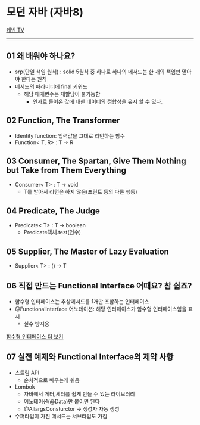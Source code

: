 # 모던 자바 (자바8)

[케빈 TV](https://www.youtube.com/playlist?list=PLRIMoAKN8c6O8_VHOyBOhzBCeN7ShyJ27)

---
## 01 왜 배워야 하나요?
- srp(단일 책임 원칙) : solid 5원칙 중 하나로 하나의 메서드는 한 개의 책임만 맡아야 한다는 원칙
- 메서드의 파라미터에 final 키워드
  - 해당 매개변수는 재할당이 불가능함
    - 인자로 들어온 값에 대한 데이터의 정합성을 유지 할 수 있다.

## 02 Function, The Transformer
- Identity function: 입력값을 그대로 리턴하는 함수
- Function< T, R> : T -> R


## 03 Consumer, The Spartan, Give Them Nothing but Take from Them Everything
- Consumer< T> : T -> void
  - T를 받아서 리턴은 하지 않음(프린트 등의 다른 행동)

## 04 Predicate, The Judge
- Predicate< T> : T -> boolean
  - Predicate객체.test(인수)

## 05 Supplier, The Master of Lazy Evaluation
- Supplier< T> : () -> T

## 06 직접 만드는 Functional Interface 어때요? 참 쉽죠?
- 함수형 인터페이스는 추상메서드를 1개만 포함하는 인터페이스
- @FunctionalInterface 어노테이션: 해당 인터페이스가 함수형 인터페이스임을 표시
  - 실수 방지용

[함수형 인터페이스 더 보기]([함수형_인터페이스.md](%EC%9E%90%EB%B0%94%EB%AC%B8%EB%B2%95%2F%ED%95%A8%EC%88%98%ED%98%95_%EC%9D%B8%ED%84%B0%ED%8E%98%EC%9D%B4%EC%8A%A4.md))

## 07 실전 예제와 Functional Interface의 제약 사항

- 스트림 API
  - 순차적으로 배우는게 쉬움
- Lombok
  - 자바에서 게터,세터를 쉽게 만들 수 있는 라이브러리
  - 어노테이션(@Data)만 붙이면 된다
  - @AllargsConsturctor -> 생성자 자동 생성
- 수퍼타입이 가진 메서드는 서브타입도 가짐

